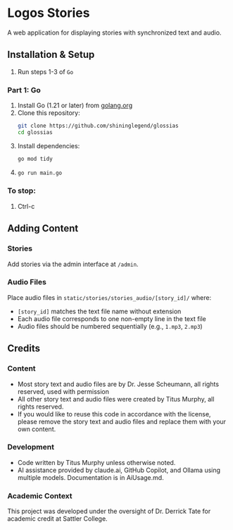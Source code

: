 # Logos Stories

A web application for displaying stories with synchronized text and audio.

## Installation & Setup
1. Run steps 1-3 of `Go`  

### Part 1: Go
1. Install Go (1.21 or later) from [golang.org](https://golang.org)
2. Clone this repository:
   ```bash
   git clone https://github.com/shininglegend/glossias
   cd glossias
   ```
3. Install dependencies:
   ```bash
   go mod tidy
   ```
4. ```bash
   go run main.go
   ```

### To stop:
1. Ctrl-c


## Adding Content

### Stories
Add stories via the admin interface at `/admin`.

### Audio Files
Place audio files in `static/stories/stories_audio/[story_id]/` where:
- `[story_id]` matches the text file name without extension
- Each audio file corresponds to one non-empty line in the text file
- Audio files should be numbered sequentially (e.g., `1.mp3`, `2.mp3`)

## Credits

### Content
- Most story text and audio files are by Dr. Jesse Scheumann, all rights reserved, used with permission
- All other story text and audio files were created by Titus Murphy, all rights reserved.
- If you would like to reuse this code in accordance with the license, please remove the story text and audio files and replace them with your own content.


### Development
- Code written by Titus Murphy unless otherwise noted.
- AI assistance provided by claude.ai, GitHub Copilot, and Ollama using multiple models. Documentation is in AiUsage.md.

### Academic Context
This project was developed under the oversight of Dr. Derrick Tate for academic credit at Sattler College.
